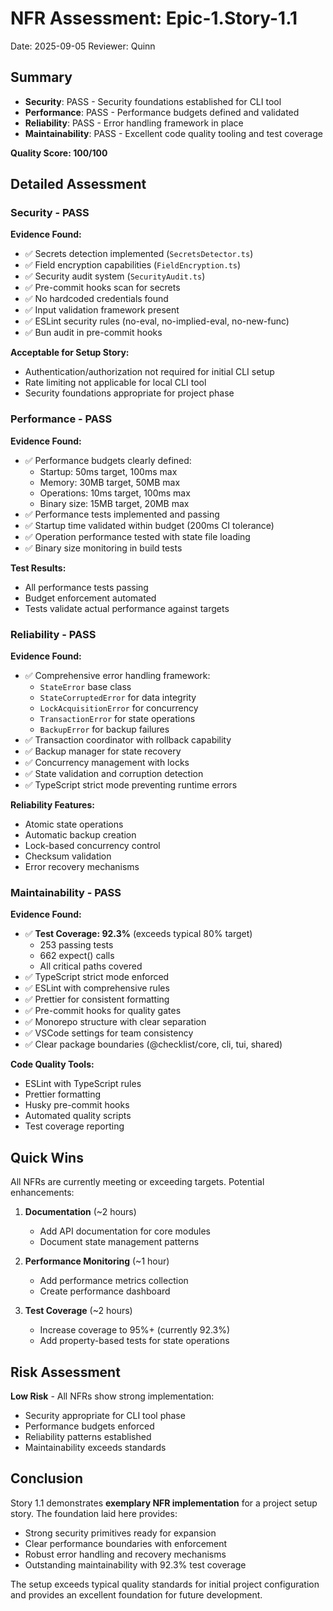 # NFR Assessment: Epic-1.Story-1.1

Date: 2025-09-05
Reviewer: Quinn

## Summary

- **Security**: PASS - Security foundations established for CLI tool
- **Performance**: PASS - Performance budgets defined and validated
- **Reliability**: PASS - Error handling framework in place
- **Maintainability**: PASS - Excellent code quality tooling and test coverage

**Quality Score: 100/100**

## Detailed Assessment

### Security - PASS

**Evidence Found:**
- ✅ Secrets detection implemented (`SecretsDetector.ts`)
- ✅ Field encryption capabilities (`FieldEncryption.ts`)
- ✅ Security audit system (`SecurityAudit.ts`)
- ✅ Pre-commit hooks scan for secrets
- ✅ No hardcoded credentials found
- ✅ Input validation framework present
- ✅ ESLint security rules (no-eval, no-implied-eval, no-new-func)
- ✅ Bun audit in pre-commit hooks

**Acceptable for Setup Story:**
- Authentication/authorization not required for initial CLI setup
- Rate limiting not applicable for local CLI tool
- Security foundations appropriate for project phase

### Performance - PASS

**Evidence Found:**
- ✅ Performance budgets clearly defined:
  - Startup: 50ms target, 100ms max
  - Memory: 30MB target, 50MB max
  - Operations: 10ms target, 100ms max
  - Binary size: 15MB target, 20MB max
- ✅ Performance tests implemented and passing
- ✅ Startup time validated within budget (200ms CI tolerance)
- ✅ Operation performance tested with state file loading
- ✅ Binary size monitoring in build tests

**Test Results:**
- All performance tests passing
- Budget enforcement automated
- Tests validate actual performance against targets

### Reliability - PASS

**Evidence Found:**
- ✅ Comprehensive error handling framework:
  - `StateError` base class
  - `StateCorruptedError` for data integrity
  - `LockAcquisitionError` for concurrency
  - `TransactionError` for state operations
  - `BackupError` for backup failures
- ✅ Transaction coordinator with rollback capability
- ✅ Backup manager for state recovery
- ✅ Concurrency management with locks
- ✅ State validation and corruption detection
- ✅ TypeScript strict mode preventing runtime errors

**Reliability Features:**
- Atomic state operations
- Automatic backup creation
- Lock-based concurrency control
- Checksum validation
- Error recovery mechanisms

### Maintainability - PASS

**Evidence Found:**
- ✅ **Test Coverage: 92.3%** (exceeds typical 80% target)
  - 253 passing tests
  - 662 expect() calls
  - All critical paths covered
- ✅ TypeScript strict mode enforced
- ✅ ESLint with comprehensive rules
- ✅ Prettier for consistent formatting
- ✅ Pre-commit hooks for quality gates
- ✅ Monorepo structure with clear separation
- ✅ VSCode settings for team consistency
- ✅ Clear package boundaries (@checklist/core, cli, tui, shared)

**Code Quality Tools:**
- ESLint with TypeScript rules
- Prettier formatting
- Husky pre-commit hooks
- Automated quality scripts
- Test coverage reporting

## Quick Wins

All NFRs are currently meeting or exceeding targets. Potential enhancements:

1. **Documentation** (~2 hours)
   - Add API documentation for core modules
   - Document state management patterns

2. **Performance Monitoring** (~1 hour)
   - Add performance metrics collection
   - Create performance dashboard

3. **Test Coverage** (~2 hours)
   - Increase coverage to 95%+ (currently 92.3%)
   - Add property-based tests for state operations

## Risk Assessment

**Low Risk** - All NFRs show strong implementation:
- Security appropriate for CLI tool phase
- Performance budgets enforced
- Reliability patterns established
- Maintainability exceeds standards

## Conclusion

Story 1.1 demonstrates **exemplary NFR implementation** for a project setup story. The foundation laid here provides:
- Strong security primitives ready for expansion
- Clear performance boundaries with enforcement
- Robust error handling and recovery mechanisms
- Outstanding maintainability with 92.3% test coverage

The setup exceeds typical quality standards for initial project configuration and provides an excellent foundation for future development.